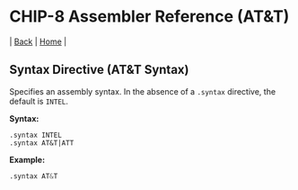 # CHIP-8 Assembler Reference (AT&T)

| [Back](reference.md) | [Home](../index.md) |

## Syntax Directive (AT&T Syntax)

Specifies an assembly syntax.
In the absence of a `.syntax` directive, the default is `INTEL`.

**Syntax:**

```
.syntax INTEL
.syntax AT&T|ATT
```

**Example:**

```asm
.syntax AT&T
```
